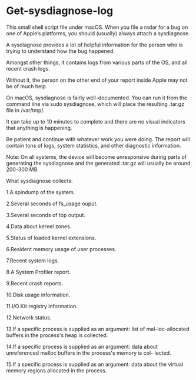 # Get-sysdiagnose-log
This small shell script file under macOS. 
When you file a radar for a bug on one of Apple’s platforms, you should (usually) always attach a sysdiagnose. 

A sysdiagnose provides a lot of helpful information for the person who is trying to understand how the bug happened. 

Amongst other things, it contains logs from various parts of the OS, and all recent crash logs.  

Without it, the person on the other end of your report inside Apple may not be of much help.

On macOS, sysdiagnose is fairly well-documented. 
You can run it from the command line via sudo sysdiagnose, which will place the resulting .tar.gz file in /var/tmp/.

It can take up to 10 minutes to complete and there are no visual indicators that anything is happening. 

Be patient and continue with whatever work you were doing. The report will contain tons of logs, system statistics, and other diagnostic information. 

Note: On all systems, the device will become unresponsive during parts of generating the sysdiagnose and the generated .tar.gz will usually be around 200-300 MB.

What sysdiagnose collects: 

1.A spindump of the system. 

2.Several seconds of fs_usage ouput. 

3.Several seconds of top output. 

4.Data about kernel zones. 

5.Status of loaded kernel extensions. 

6.Resident memory usage of user processes. 

7.Recent system logs. 

8.A System Profiler report. 

9.Recent crash reports. 

10.Disk usage information. 

11.I/O Kit registry information. 

12.Network status. 

13.If a specific process is supplied as an argument: list of mal-loc-allocated buffers in the process's heap is collected.

14.If a specific process is supplied as an argument: data about unreferenced malloc buffers in the process's memory is col- lected. 

15.If a specific process is supplied as an argument: data about the virtual memory regions allocated in the process. 
